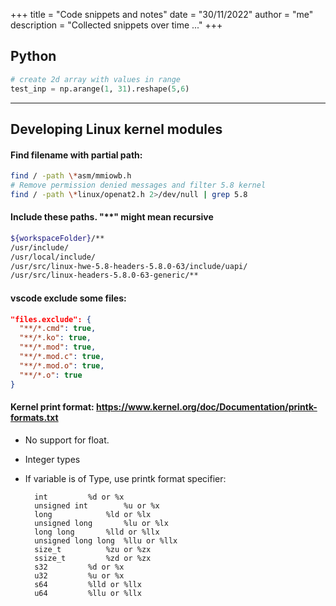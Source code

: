 +++
title = "Code snippets and notes"
date = "30/11/2022"
author = "me"
description = "Collected snippets over time ..."
+++

## Python
```python
# create 2d array with values in range
test_inp = np.arange(1, 31).reshape(5,6)
```

---

## Developing Linux kernel modules

#### Find filename with partial path:
```bash
find / -path \*asm/mmiowb.h
# Remove permission denied messages and filter 5.8 kernel
find / -path \*linux/openat2.h 2>/dev/null | grep 5.8
```


#### Include these paths. "**" might mean recursive 
```bash
${workspaceFolder}/**
/usr/include/
/usr/local/include/
/usr/src/linux-hwe-5.8-headers-5.8.0-63/include/uapi/
/usr/src/linux-headers-5.8.0-63-generic/**
```

#### vscode exclude some files:
```json
"files.exclude": {
  "**/*.cmd": true,
  "**/*.ko": true,
  "**/*.mod": true,
  "**/*.mod.c": true,
  "**/*.mod.o": true,
  "**/*.o": true
}
```

#### Kernel print format: https://www.kernel.org/doc/Documentation/printk-formats.txt

- No support for float.
- Integer types
- If variable is of Type,		use printk format specifier:

	
		int			%d or %x
		unsigned int		%u or %x
		long			%ld or %lx
		unsigned long		%lu or %lx
		long long		%lld or %llx
		unsigned long long	%llu or %llx
		size_t			%zu or %zx
		ssize_t			%zd or %zx
		s32			%d or %x
		u32			%u or %x
		s64			%lld or %llx
		u64			%llu or %llx


